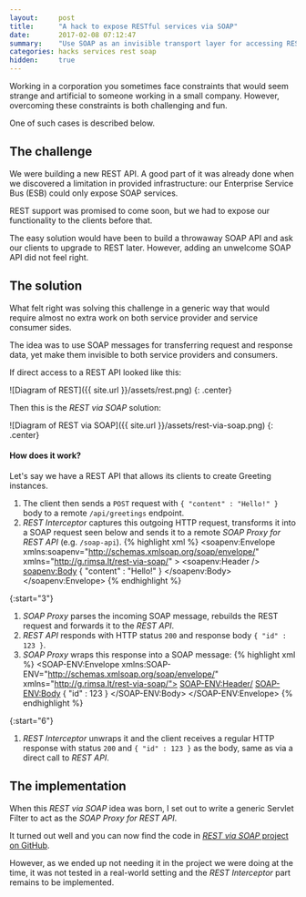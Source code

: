 ```yaml
---
layout:     post
title:      "A hack to expose RESTful services via SOAP"
date:       2017-02-08 07:12:47
summary:    "Use SOAP as an invisible transport layer for accessing REST API"
categories: hacks services rest soap
hidden:     true
---
```


Working in a corporation you sometimes face constraints that would seem strange and artificial to someone working in a small company.
However, overcoming these constraints is both challenging and fun.

One of such cases is described below.

## The challenge
We were building a new REST API.
A good part of it was already done when we discovered a limitation in provided infrastructure: our Enterprise Service Bus (ESB) could only expose SOAP services.

REST support was promised to come soon, but we had to expose our functionality to the clients before that.

The easy solution would have been to build a throwaway SOAP API and ask our clients to upgrade to REST later.
However, adding an unwelcome SOAP API did not feel right.

## The solution

What felt right was solving this challenge in a generic way that would require almost no extra work on both service provider and service consumer sides.

The idea was to use SOAP messages for transferring request and response data, yet make them invisible to both service providers and consumers.

If direct access to a REST API looked like this:

![Diagram of REST]({{ site.url }}/assets/rest.png)
{: .center}

Then this is the *REST via SOAP* solution:

![Diagram of REST via SOAP]({{ site.url }}/assets/rest-via-soap.png)
{: .center}

#### How does it work?

Let's say we have a REST API that allows its clients to create Greeting instances.

1. The client then sends a `POST` request with `{ "content" : "Hello!" }` body to a remote `/api/greetings` endpoint.
1. *REST Interceptor* captures this outgoing HTTP request, transforms it into a SOAP request seen below and sends it to a remote *SOAP Proxy for REST API* (e.g. `/soap-api`).
{% highlight xml %}
<soapenv:Envelope xmlns:soapenv="http://schemas.xmlsoap.org/soap/envelope/" xmlns="http://g.rimsa.lt/rest-via-soap/" >
  <soapenv:Header />
  <soapenv:Body>
    <request method="POST" path="/api/greetings">
      { "content" : "Hello!" }
    </request>
  </soapenv:Body>
</soapenv:Envelope>
{% endhighlight %}

{:start="3"}
1. *SOAP Proxy* parses the incoming SOAP message, rebuilds the REST request and forwards it to the *REST API*. 
1. *REST API* responds with HTTP status `200` and response body `{ "id" : 123 }`.
1. *SOAP Proxy* wraps this response into a SOAP message:
{% highlight xml %}
<SOAP-ENV:Envelope xmlns:SOAP-ENV="http://schemas.xmlsoap.org/soap/envelope/" xmlns="http://g.rimsa.lt/rest-via-soap/">
  <SOAP-ENV:Header/>
  <SOAP-ENV:Body>
    <response status="200">
      { "id" : 123 }
    </response>
  </SOAP-ENV:Body>
</SOAP-ENV:Envelope>
{% endhighlight %}

{:start="6"}
1. *REST Interceptor* unwraps it and the client receives a regular HTTP response with status `200` and `{ "id" : 123 }` as the body, same as via a direct call to *REST API*.


## The implementation
When this *REST via SOAP* idea was born, I set out to write a generic Servlet Filter to act as the *SOAP Proxy for REST API*.

It turned out well and you can now find the code in [*REST via SOAP* project on GitHub](https://github.com/grimsa/rest-via-soap).

However, as we ended up not needing it in the project we were doing at the time, it was not tested in a real-world setting and the *REST Interceptor* part remains to be implemented.